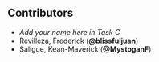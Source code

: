 ## Contributors
- _Add your name here in Task C_
- Revilleza, Frederick (**@blissfuljuan**)
- Saligue, Kean-Maverick (**@MystoganF**)

